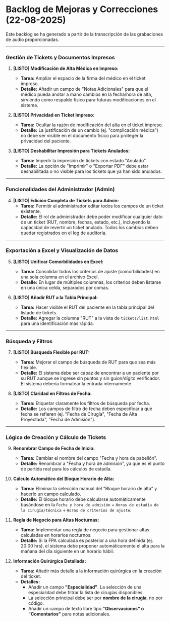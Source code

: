 # Backlog de Mejoras y Correcciones (22-08-2025)

Este backlog se ha generado a partir de la transcripción de las grabaciones de audio proporcionadas.

---

### Gestión de Tickets y Documentos Impresos

1.  **[LISTO] Modificación de Alta Médica en Impreso:**
    *   **Tarea:** Ampliar el espacio de la firma del médico en el ticket impreso.
    *   **Detalle:** Añadir un campo de "Notas Adicionales" para que el médico pueda anotar a mano cambios en la fecha/hora de alta, sirviendo como respaldo físico para futuras modificaciones en el sistema.

2.  **[LISTO] Privacidad en Ticket Impreso:**
    *   **Tarea:** Ocultar la razón de modificación del alta en el ticket impreso.
    *   **Detalle:** La justificación de un cambio (ej. "complicación médica") no debe ser visible en el documento físico para proteger la privacidad del paciente.

3.  **[LISTO] Deshabilitar Impresión para Tickets Anulados:**
    *   **Tarea:** Impedir la impresión de tickets con estado "Anulado".
    *   **Detalle:** La opción de "Imprimir" o "Exportar PDF" debe estar deshabilitada o no visible para los tickets que ya han sido anulados.

---

### Funcionalidades del Administrador (Admin)

4.  **[LISTO] Edición Completa de Tickets para Admin:**
    *   **Tarea:** Permitir al administrador editar todos los campos de un ticket existente.
    *   **Detalle:** El rol de administrador debe poder modificar cualquier dato de un ticket (RUT, nombre, fechas, estado, etc.), incluyendo la capacidad de revertir un ticket anulado. Todos los cambios deben quedar registrados en el log de auditoría.

---

### Exportación a Excel y Visualización de Datos

5.  **[LISTO] Unificar Comorbilidades en Excel:**
    *   **Tarea:** Consolidar todos los criterios de ajuste (comorbilidades) en una sola columna en el archivo Excel.
    *   **Detalle:** En lugar de múltiples columnas, los criterios deben listarse en una única celda, separados por comas.

6.  **[LISTO] Añadir RUT a la Tabla Principal:**
    *   **Tarea:** Hacer visible el RUT del paciente en la tabla principal del listado de tickets.
    *   **Detalle:** Agregar la columna "RUT" a la vista de `tickets/list.html` para una identificación más rápida.

---

### Búsqueda y Filtros

7.  **[LISTO] Búsqueda Flexible por RUT:**
    *   **Tarea:** Mejorar el campo de búsqueda de RUT para que sea más flexible.
    *   **Detalle:** El sistema debe ser capaz de encontrar a un paciente por su RUT aunque se ingrese sin puntos y sin guion/dígito verificador. El sistema debería formatear la entrada internamente.

8.  **[LISTO] Claridad en Filtros de Fecha:**
    *   **Tarea:** Etiquetar claramente los filtros de búsqueda por fecha.
    *   **Detalle:** Los campos de filtro de fecha deben especificar a qué fecha se refieren (ej. "Fecha de Cirugía", "Fecha de Alta Proyectada", "Fecha de Admisión").

---

### Lógica de Creación y Cálculo de Tickets

9.  **Renombrar Campo de Fecha de Inicio:**
    *   **Tarea:** Cambiar el nombre del campo "Fecha y hora de pabellón".
    *   **Detalle:** Renombrar a "Fecha y hora de admisión", ya que es el punto de partida real para los cálculos de estadía.

10. **Cálculo Automático del Bloque Horario de Alta:**
    *   **Tarea:** Eliminar la selección manual del "Bloque horario de alta" y hacerlo un campo calculado.
    *   **Detalle:** El bloque horario debe calcularse automáticamente basándose en la `Fecha y hora de admisión` + `Horas de estadía de la cirugía/técnica` + `Horas de criterios de ajuste`.

11. **Regla de Negocio para Altas Nocturnas:**
    *   **Tarea:** Implementar una regla de negocio para gestionar altas calculadas en horarios nocturnos.
    *   **Detalle:** Si la FPA calculada es posterior a una hora definida (ej. 20:00 hrs), el sistema debe proponer automáticamente el alta para la mañana del día siguiente en un horario hábil.

12. **Información Quirúrgica Detallada:**
    *   **Tarea:** Añadir más detalle a la información quirúrgica en la creación del ticket.
    *   **Detalles:**
        *   Añadir un campo **"Especialidad"**. La selección de una especialidad debe filtrar la lista de cirugías disponibles.
        *   La selección principal debe ser por **nombre de la cirugía**, no por código.
        *   Añadir un campo de texto libre tipo **"Observaciones" o "Comentarios"** para notas adicionales.
